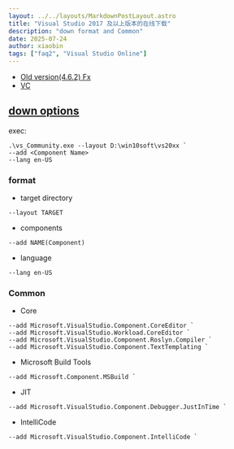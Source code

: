 ```yaml
---
layout: ../../layouts/MarkdownPostLayout.astro
title: "Visual Studio 2017 及以上版本的在线下载"
description: "down format and Common"
date: 2025-07-24
author: xiaobin
tags: ["faq2", "Visual Studio Online"]
---
```

- [Old version(4.6.2) Fx](https://aka.ms/vs/16/release/vs_Community.exe)
- [VC](https://aka.ms/vs/17/release/vs_Community.exe)

## [down options](https://learn.microsoft.com/en-us/visualstudio/install/workload-component-id-vs-build-tools)
exec:
```
.\vs_Community.exe --layout D:\win10soft\vs20xx `
--add <Component Name>
--lang en-US
```
### format
- target directory
```
--layout TARGET
```
- components
```
--add NAME(Component)
```
- language
```
--lang en-US
```

### Common
- Core
```
--add Microsoft.VisualStudio.Component.CoreEditor `
--add Microsoft.VisualStudio.Workload.CoreEditor `
--add Microsoft.VisualStudio.Component.Roslyn.Compiler `
--add Microsoft.VisualStudio.Component.TextTemplating `
```
- Microsoft Build Tools
```
--add Microsoft.Component.MSBuild `
```
- JIT
```
--add Microsoft.VisualStudio.Component.Debugger.JustInTime `
```
- IntelliCode
```
--add Microsoft.VisualStudio.Component.IntelliCode `
```
